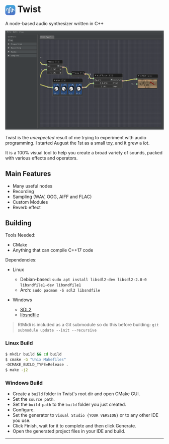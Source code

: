 <h1 align="left">
	<img style="vertical-align:middle" src="res/twist.png" title="Twist"/>
	Twist
</h1>
A node-based audio synthesizer written in C++

![Twist](res/screenshot.png?raw=true)

Twist is the _unexpected_ result of me trying to experiment with audio programming. I started August the 1st as a small toy, and it grew a _lot_.

It is a 100% visual tool to help you create a broad variety of sounds, packed with various effects and operators.

## Main Features
* Many useful nodes
* Recording
* Sampling (WAV, OGG, AIFF and FLAC)
* Custom Modules
* Reverb effect

## Building
Tools Needed:
* CMake
* Anything that can compile C++17 code

Dependencies:
* Linux
	* Debian-based: `sudo apt install libsdl2-dev libsdl2-2.0-0 libsndfile1-dev libsndfile1`
	* Arch: `sudo pacman -S sdl2 libsndfile`

* Windows
	* [SDL2](https://www.libsdl.org/download-2.0.php)
	* [libsndfile](http://www.mega-nerd.com/libsndfile/#Download)

> RtMidi is included as a Git submodule so do this before building:
> `git submodule update --init --recursive`

### Linux Build
```sh
$ mkdir build && cd build
$ cmake -G "Unix Makefiles" 
-DCMAKE_BUILD_TYPE=Release .
$ make -j2
```

### Windows Build
- Create a `build` folder in Twist's root dir and open CMake GUI.
- Set the `source path`. 
- Set the `build path` to the `build` folder you just created.
- Configure.
- Set the generator to `Visual Studio {YOUR VERSION}` or to any other IDE you use.
- Click Finish, wait for it to complete and then click Generate.
- Open the generated project files in your IDE and build.

***

